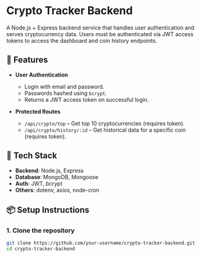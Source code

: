 # Crypto Tracker Backend

A Node.js + Express backend service that handles user authentication and serves cryptocurrency data. Users must be authenticated via JWT access tokens to access the dashboard and coin history endpoints.

## 🔐 Features

- **User Authentication**
  - Login with email and password.
  - Passwords hashed using `bcrypt`.
  - Returns a JWT access token on successful login.

- **Protected Routes**
  - `/api/crypto/top` – Get top 10 cryptocurrencies (requires token).
  - `/api/crypto/history/:id` – Get historical data for a specific coin (requires token).

## 🚀 Tech Stack

- **Backend**: Node.js, Express
- **Database**: MongoDB, Mongoose
- **Auth**: JWT, bcrypt
- **Others**: dotenv, axios, node-cron

## 📦 Setup Instructions

### 1. Clone the repository

```bash
git clone https://github.com/your-username/crypto-tracker-backend.git
cd crypto-tracker-backend
